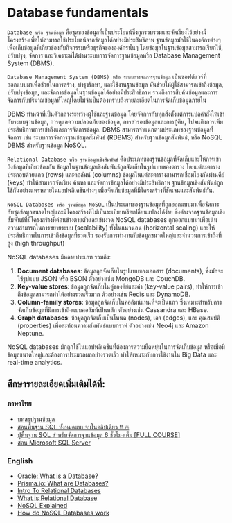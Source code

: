 # Database fundamentals

`Database หรือ ฐานข้อมูล` คือชุดของข้อมูลที่เป็นประโยชน์ซึ่งถูกรวบรวมและจัดเรียงไว้อย่างมีโครงสร้างเพื่อให้สามารถใช้ประโยชน์จากข้อมูลได้อย่างมีประสิทธิภาพ ฐานข้อมูลมักใช้ในองค์กรต่างๆ เพื่อเก็บข้อมูลที่เกี่ยวข้องกับกิจกรรมหรือธุรกิจขององค์กรนั้นๆ โดยข้อมูลในฐานข้อมูลสามารถเรียกใช้, ปรับปรุง, จัดการ และวิเคราะห์ได้ผ่านระบบการจัดการฐานข้อมูลหรือ Database Management System (DBMS).

`Database Management System (DBMS) หรือ ระบบการจัดการฐานข้อมูล` เป็นซอฟต์แวร์ที่ออกแบบมาเพื่อช่วยในการสร้าง, บำรุงรักษา, และใช้งานฐานข้อมูล มันช่วยให้ผู้ใช้สามารถเข้าถึงข้อมูล, ปรับปรุงข้อมูล, และจัดการข้อมูลในฐานข้อมูลได้อย่างมีประสิทธิภาพ รวมถึงการสืบค้นข้อมูลและการจัดการกับปริมาณข้อมูลที่ใหญ่โดยไม่จำเป็นต้องทราบถึงรายละเอียดในการจัดเก็บข้อมูลภายใน

DBMS ทำหน้าที่เป็นตัวกลางระหว่างผู้ใช้และฐานข้อมูล โดยจัดการกับทุกสิ่งตั้งแต่การแปลคำสั่งให้เข้ากับระบบฐานข้อมูล, การดูแลความปลอดภัยของข้อมูล, การสำรองข้อมูลและการกู้คืน, ไปจนถึงการเพิ่มประสิทธิภาพการเข้าถึงและการจัดการข้อมูล. DBMS สามารถจำแนกตามประเภทของฐานข้อมูลที่จัดการ เช่น ระบบการจัดการฐานข้อมูลสัมพันธ์ (RDBMS) สำหรับฐานข้อมูลสัมพันธ์, หรือ NoSQL DBMS สำหรับฐานข้อมูล NoSQL.

`Relational Database หรือ ฐานข้อมูลเชิงสัมพันธ์` คือประเภทของฐานข้อมูลที่จัดเก็บและให้การเข้าถึงข้อมูลที่เกี่ยวข้องกัน ข้อมูลในฐานข้อมูลเชิงสัมพันธ์ถูกจัดเก็บในรูปแบบของตาราง โดยแต่ละตารางประกอบด้วยแถว (rows) และคอลัมน์ (columns) ข้อมูลในแต่ละตารางสามารถเชื่อมโยงกันผ่านคีย์ (keys) ทำให้สามารถจัดเรียง ค้นหา และจัดการข้อมูลได้อย่างมีประสิทธิภาพ ฐานข้อมูลเชิงสัมพันธ์ถูกใช้กันอย่างแพร่หลายในแอปพลิเคชันต่างๆ เพื่อจัดเก็บข้อมูลที่มีโครงสร้างที่ชัดเจนและสัมพันธ์กัน.

`NoSQL Databases หรือ ฐานข้อมูล NoSQL` เป็นประเภทของฐานข้อมูลที่ถูกออกแบบมาเพื่อจัดการกับชุดข้อมูลขนาดใหญ่และมีโครงสร้างที่ไม่เป็นระเบียบหรือเปลี่ยนแปลงได้ง่าย ซึ่งต่างจากฐานข้อมูลเชิงสัมพันธ์ที่มีโครงสร้างที่ค่อนข้างตายตัวและเข้มงวด NoSQL databases ถูกออกแบบมาเพื่อเน้นความสามารถในการขยายระบบ (scalability) ทั้งในแนวนอน (horizontal scaling) และให้ประสิทธิภาพในการเข้าถึงข้อมูลที่รวดเร็ว รองรับการทำงานกับข้อมูลขนาดใหญ่และจำนวนการเข้าถึงที่สูง (high throughput)

NoSQL databases มีหลายประเภท รวมถึง:

1. **Document databases**: ข้อมูลถูกจัดเก็บในรูปแบบของเอกสาร (documents), ซึ่งมักจะใช้รูปแบบ JSON หรือ BSON ตัวอย่างเช่น MongoDB และ CouchDB.
2. **Key-value stores**: ข้อมูลถูกจัดเก็บในคู่ของคีย์และค่า (key-value pairs), ทำให้การเข้าถึงข้อมูลสามารถทำได้อย่างรวดเร็วมาก ตัวอย่างเช่น Redis และ DynamoDB.
3. **Column-family stores**: ข้อมูลถูกจัดเก็บในคอลัมน์แทนที่จะเป็นแถว ซึ่งเหมาะสำหรับการจัดเก็บข้อมูลที่มีการเข้าถึงแบบคอลัมน์เป็นหลัก ตัวอย่างเช่น Cassandra และ HBase.
4. **Graph databases**: ข้อมูลถูกจัดเก็บเป็นโหนด (nodes), เอจ (edges), และ คุณสมบัติ (properties) เพื่อสะท้อนความสัมพันธ์แบบกราฟ ตัวอย่างเช่น Neo4j และ Amazon Neptune.

NoSQL databases มักถูกใช้ในแอปพลิเคชันที่ต้องการความยืดหยุ่นในการจัดเก็บข้อมูล หรือเมื่อมีข้อมูลขนาดใหญ่และต้องการประมวลผลอย่างรวดเร็ว ทำให้เหมาะกับการใช้งานใน Big Data และ real-time analytics.

## ศึกษารายละเอียดเพิ่มเติมได้ที่:

### ภาษาไทย
- [บทสรุปฐานข้อมูล](https://www.saladpuk.com/beginner-1/database-design)
- [สอนพื้นฐาน SQL ทั้งหมดแบบจบในคลิปเดียว !! 🔥](https://www.youtube.com/watch?v=vd1qdnCX5RU)
- [ปูพื้นฐาน SQL สำหรับจัดการฐานข้อมูล 6 ชั่วโมงเต็ม [FULL COURSE]](https://www.youtube.com/watch?v=sgQiJ-8Ra8c)
- [สอน Microsoft SQL Server](https://www.youtube.com/watch?v=kh3MfhTiyQk&list=PLoTScYm9O0GH8gYuxpp-jqu5Blc7KbQVn&index=1)


### English

- [Oracle: What is a Database?](https://www.oracle.com/database/what-is-database/)
- [Prisma.io: What are Databases?](https://www.prisma.io/dataguide/intro/what-are-databases)
- [Intro To Relational Databases](https://www.udacity.com/course/intro-to-relational-databases--ud197)
- [What is Relational Database](https://youtu.be/OqjJjpjDRLc)
- [NoSQL Explained](https://www.mongodb.com/nosql-explained)
- [How do NoSQL Databases work](https://www.youtube.com/watch?v=0buKQHokLK8)
